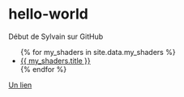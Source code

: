 # hello-world
Début de Sylvain sur GitHub

<ul>
{% for my_shaders in site.data.my_shaders %}
  <li>
    <a href="https://github.com/{{ my_shaders.id }}">
      {{ my_shaders.title }}
    </a>
  </li>
{% endfor %}
</ul>

[Un lien](test.html)
